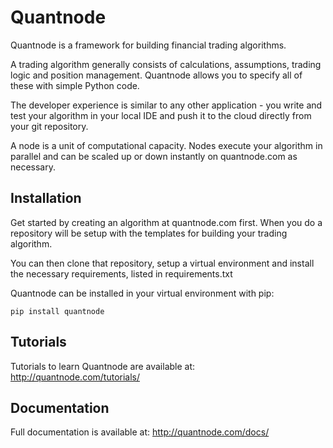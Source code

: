 # Quantnode

Quantnode is a framework for building financial trading algorithms.

A trading algorithm generally consists of calculations, assumptions, trading logic and position management.
Quantnode allows you to specify all of these with simple Python code.

The developer experience is similar to any other application - you write and test your
algorithm in your local IDE and push it to the cloud directly from your git repository.

A node is a unit of computational capacity. Nodes execute your algorithm in parallel
and can be scaled up or down instantly on quantnode.com as necessary.


## Installation

Get started by creating an algorithm at quantnode.com first.
When you do a repository will be setup with the templates for building your trading algorithm.

You can then clone that repository, setup a virtual environment and install
the necessary requirements, listed in requirements.txt


Quantnode can be installed in your virtual environment with pip:

    pip install quantnode


## Tutorials

Tutorials to learn Quantnode are available at: http://quantnode.com/tutorials/

## Documentation

Full documentation is available at: http://quantnode.com/docs/


